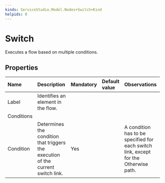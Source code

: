 ```yaml
---
kinds: ServiceStudio.Model.Nodes+Switch+Kind
helpids: 0
---
```


# Switch

Executes a flow based on multiple conditions.

## Properties

| Name | Description | Mandatory | Default value | Observations |
| :--- | :--- | :--- | :--- | :--- |
| Label | Identifies an element in the flow. |  |  |  |
| Conditions |  |  |  |  |
| Condition | Determines the condition that triggers the execution of the current switch link. | Yes |  | A condition has to be specified for each switch link, except for the Otherwise path. |

